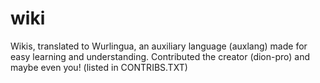 # wiki
Wikis, translated to Wurlingua, an auxiliary language (auxlang) made for easy learning and understanding. Contributed the creator (dion-pro) and maybe even you! (listed in CONTRIBS.TXT)
